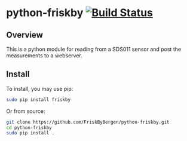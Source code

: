 # python-friskby [![Build Status](https://travis-ci.org/FriskByBergen/python-friskby.svg?branch=master)](https://travis-ci.org/FriskByBergen/python-friskby)

## Overview

This is a python module for reading from a SDS011 sensor and post the
measurements to a webserver.

## Install

To install, you may use pip:

```bash
sudo pip install friskby
```

Or from source:

```bash
git clone https://github.com/FriskByBergen/python-friskby.git
cd python-friskby
sudo pip install .
```
